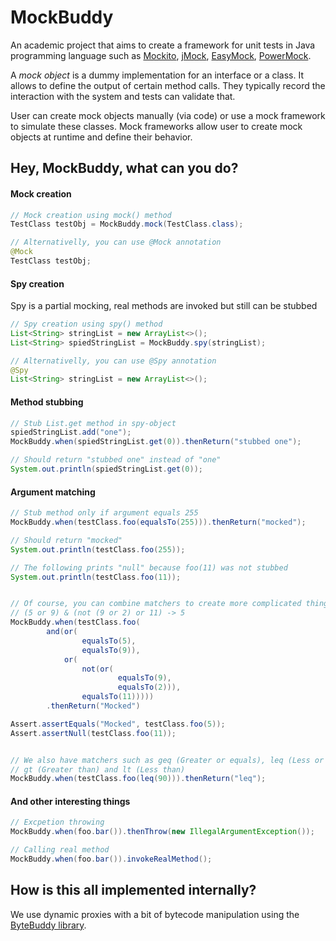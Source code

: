 # MockBuddy

An academic project that aims to create a framework for unit tests in Java programming language such as [Mockito](https://site.mockito.org/), [jMock](http://jmock.org/), [EasyMock](https://easymock.org/), [PowerMock](https://powermock.github.io/). 

A *mock object* is a dummy implementation for an interface or a class. It allows to define the output of certain method calls. They typically record the interaction with the system and tests can validate that.

User can create mock objects manually (via code) or use a mock framework to simulate these classes. Mock frameworks allow user to create mock objects at runtime and define their behavior.

## Hey, MockBuddy, what can you do?

#### Mock creation
```java
// Mock creation using mock() method
TestClass testObj = MockBuddy.mock(TestClass.class);

// Alternativelly, you can use @Mock annotation 
@Mock
TestClass testObj;
```

#### Spy creation
Spy is a partial mocking, real methods are invoked but still can be stubbed
```java
// Spy creation using spy() method
List<String> stringList = new ArrayList<>();
List<String> spiedStringList = MockBuddy.spy(stringList);

// Alternativelly, you can use @Spy annotation 
@Spy
List<String> stringList = new ArrayList<>();
```

#### Method stubbing
```java
// Stub List.get method in spy-object
spiedStringList.add("one");
MockBuddy.when(spiedStringList.get(0)).thenReturn("stubbed one");

// Should return "stubbed one" instead of "one"
System.out.println(spiedStringList.get(0));
```

#### Argument matching
```java
// Stub method only if argument equals 255
MockBuddy.when(testClass.foo(equalsTo(255))).thenReturn("mocked");

// Should return "mocked"
System.out.println(testClass.foo(255));

// The following prints "null" because foo(11) was not stubbed 
System.out.println(testClass.foo(11));


// Of course, you can combine matchers to create more complicated things...
// (5 or 9) & (not (9 or 2) or 11) -> 5
MockBuddy.when(testClass.foo(
        and(or(
                equalsTo(5),
                equalsTo(9)),
            or(
                not(or(
                        equalsTo(9),
                        equalsTo(2))),
                equalsTo(11)))))
        .thenReturn("Mocked")

Assert.assertEquals("Mocked", testClass.foo(5));
Assert.assertNull(testClass.foo(11));


// We also have matchers such as geq (Greater or equals), leq (Less or equals),
// gt (Greater than) and lt (Less than)
MockBuddy.when(testClass.foo(leq(90))).thenReturn("leq");
```

#### And other interesting things
```java
// Excpetion throwing
MockBuddy.when(foo.bar()).thenThrow(new IllegalArgumentException());

// Calling real method
MockBuddy.when(foo.bar()).invokeRealMethod();
```

## How is this all implemented internally?
We use dynamic proxies with a bit of bytecode manipulation using the [ByteBuddy library](https://bytebuddy.net/#/).
